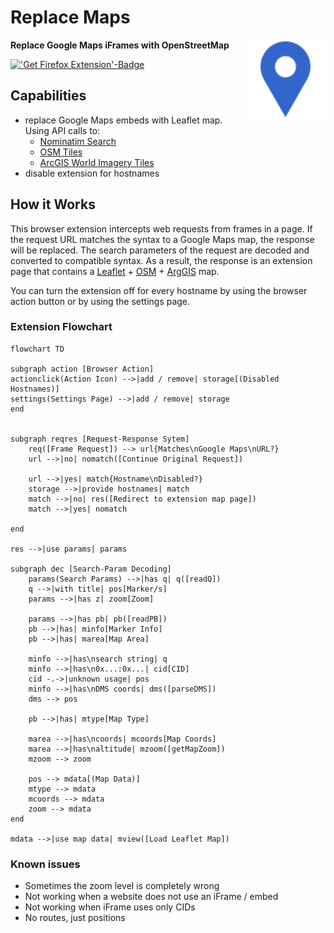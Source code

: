 # Replace Maps

<img src="icons/icon.svg" alt="Light blue icon with white border. Shape is a pin for the current position on a map." align="right" width="128" height="128" />

**Replace Google Maps iFrames with OpenStreetMap**

[<img alt="'Get Firefox Extension'-Badge" src="https://blog.mozilla.org/addons/files/2020/04/get-the-addon-fx-apr-2020.svg" width="129" height="45" />](https://addons.mozilla.org/addon/replace-maps/)

## Capabilities

- replace Google Maps embeds with Leaflet map. Using API calls to:
  - [Nominatim Search](https://nominatim.org/release-docs/develop/api/Search/)
  - [OSM Tiles](https://www.openstreetmap.org/)
  - [ArcGIS World Imagery Tiles](https://server.arcgisonline.com/ArcGIS/rest/services/World_Imagery/MapServer/)
- disable extension for hostnames

## How it Works

This browser extension intercepts web requests from frames in a page.
If the request URL matches the syntax to a Google Maps map, the response will be replaced.
The search parameters of the request are decoded and converted to compatible syntax.
As a result, the response is an extension page that contains a [Leaflet](https://leafletjs.com/) + [OSM](https://www.openstreetmap.org/) + [ArgGIS](https://server.arcgisonline.com/ArcGIS/rest/services/World_Imagery/MapServer/) map.

You can turn the extension off for every hostname by using the browser action button or by using the settings page.

### Extension Flowchart

```mermaid
flowchart TD

subgraph action [Browser Action]
actionclick(Action Icon) -->|add / remove| storage[(Disabled Hostnames)]
settings(Settings Page) -->|add / remove| storage
end


subgraph reqres [Request-Response Sytem]
    req([Frame Request]) --> url{Matches\nGoogle Maps\nURL?}
    url -->|no| nomatch([Continue Original Request])

    url -->|yes| match{Hostname\nDisabled?}
    storage -->|provide hostnames| match
    match -->|no| res([Redirect to extension map page])
    match -->|yes| nomatch

end

res -->|use params| params

subgraph dec [Search-Param Decoding]
    params(Search Params) -->|has q| q([readQ])
    q -->|with title| pos[Marker/s]
    params -->|has z| zoom[Zoom]

    params -->|has pb| pb([readPB])
    pb -->|has| minfo[Marker Info]
    pb -->|has| marea[Map Area]

    minfo -->|has\nsearch string| q
    minfo -->|has\n0x...:0x...| cid[CID]
    cid -.->|unknown usage| pos
    minfo -->|has\nDMS coords| dms([parseDMS])
    dms --> pos

    pb -->|has| mtype[Map Type]

    marea -->|has\ncoords| mcoords[Map Coords]
    marea -->|has\naltitude| mzoom([getMapZoom])
    mzoom --> zoom

    pos --> mdata[(Map Data)]
    mtype --> mdata
    mcoords --> mdata
    zoom --> mdata
end

mdata -->|use map data| mview([Load Leaflet Map])
```

### Known issues

- Sometimes the zoom level is completely wrong
- Not working when a website does not use an iFrame / embed
- Not working when iFrame uses only CIDs
- No routes, just positions
